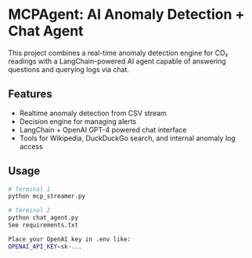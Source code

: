 # MCPAgent: AI Anomaly Detection + Chat Agent

This project combines a real-time anomaly detection engine for CO₂ readings with a LangChain-powered AI agent capable of answering questions and querying logs via chat.

## Features
- Realtime anomaly detection from CSV stream
- Decision engine for managing alerts
- LangChain + OpenAI GPT-4 powered chat interface
- Tools for Wikipedia, DuckDuckGo search, and internal anomaly log access

## Usage

```bash
# Terminal 1
python mcp_streamer.py

# Terminal 2
python chat_agent.py
See requirements.txt

Place your OpenAI key in .env like:
OPENAI_API_KEY=sk-...
